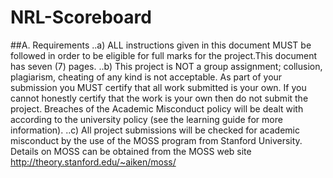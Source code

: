 # NRL-Scoreboard
##A. Requirements
..a) ALL instructions given in this document MUST be followed in order to be eligible for full marks for the project.This document has seven (7) pages.
..b) This project is NOT a group assignment; collusion, plagiarism, cheating of any kind is not acceptable. As part of your submission you MUST certify that all work submitted is your own. If you cannot honestly certify that the work is your own then do not submit the project. Breaches of the Academic Misconduct policy will be dealt with according to the university policy (see the learning guide for more information).
..c) All project submissions will be checked for academic misconduct by the use of the MOSS program from Stanford University. Details on MOSS can be obtained from the MOSS web site http://theory.stanford.edu/~aiken/moss/